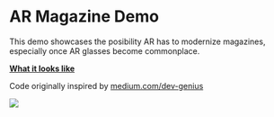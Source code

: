 #  AR Magazine Demo

This demo showcases the posibility AR has to modernize magazines, especially once AR glasses become commonplace.

**[What it looks like](https://twitter.com/LeahLundqvist/status/1337180228268003331)**

Code originally inspired by [medium.com/dev-genius](https://medium.com/dev-genius/play-video-with-arkit-and-image-tracking-e8b52dc4ad76)

![](https://raw.githubusercontent.com/leahlundqvist/ARMagazine/main/ARDemo/Assets.xcassets/AR%20Targets.arresourcegroup/magazine.arreferenceimage/kdacover%20copy.jpg)
